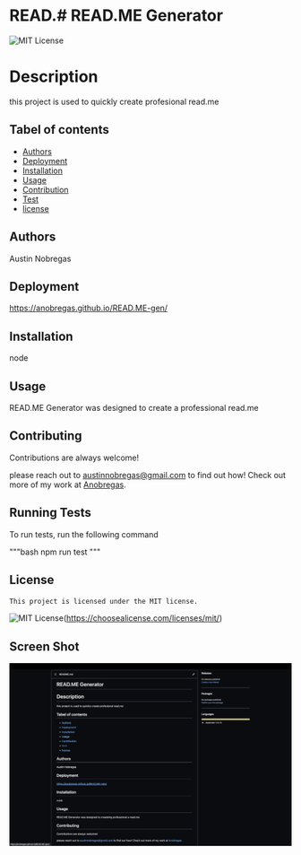 # READ.# READ.ME Generator
  ![MIT License](https://img.shields.io/badge/License-MIT-green.svg)
  # Description

  this project is used to quickly create profesional read.me

  ## Tabel of contents
  - [Authors](#Authors)
  - [Deployment](#Deployment)
  - [Installation](#Installation)
  - [Usage](#Usage)
  - [Contribution](#Contribution)
  - [Test](#Test)
  - [license](#license)

  ## Authors

  Austin Nobregas

  ## Deployment

  https://anobregas.github.io/READ.ME-gen/

  ## Installation

  node

  ## Usage

  READ.ME Generator was designed to create a professional read.me

  ## Contributing

  Contributions are always welcome!

  please reach out to austinnobregas@gmail.com to find out how! Check out more of my work at [Anobregas](https://github.com/Anobregas/).

  ## Running Tests

  To run tests, run the following command

  """bash
    npm run test
  """
 ## License

    This project is licensed under the MIT license.
 ![MIT License](https://img.shields.io/badge/License-MIT-green.svg)(https://choosealicense.com/licenses/mit/)


 ## Screen Shot 


 ![ScreenShot](/Develop/utils/Screenshot%202023-03-05%20at%203.04.58%20PM.png) 